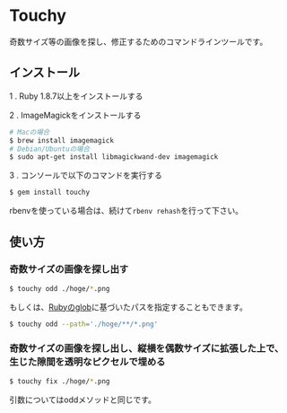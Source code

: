 # Touchy

奇数サイズ等の画像を探し、修正するためのコマンドラインツールです。

## インストール

1 . Ruby 1.8.7以上をインストールする

2 . ImageMagickをインストールする

```bash
# Macの場合
$ brew install imagemagick
# Debian/Ubuntuの場合
$ sudo apt-get install libmagickwand-dev imagemagick
```

3 . コンソールで以下のコマンドを実行する

```bash
$ gem install touchy
```

rbenvを使っている場合は、続けて`rbenv rehash`を行って下さい。

## 使い方

### 奇数サイズの画像を探し出す

```bash
$ touchy odd ./hoge/*.png
```

もしくは、[Rubyのglob](http://docs.ruby-lang.org/ja/1.9.3/method/Dir/s/glob.html)に基づいたパスを指定することもできます。

```bash
$ touchy odd --path='./hoge/**/*.png'
```

### 奇数サイズの画像を探し出し、縦横を偶数サイズに拡張した上で、生じた隙間を透明なピクセルで埋める

```bash
$ touchy fix ./hoge/*.png
```

引数についてはoddメソッドと同じです。
